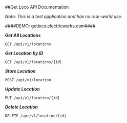 
##Get Loco API Documentation

*Note: This is a test application and has no real-world use.*

####DEMO: [getloco.electricwerks.com](http://getloco.electricwerks.com)####

***Get All Locations***

```GET /api/v1/locations```

***Get Location by ID***

```GET /api/v1/locations/{id}```

***Store Location*** 

```POST /api/v1/location```

***Update Location***

```PUT /api/v1/location/{id}```

***Delete Location***

```DELETE /api/v1/location/{id}```

